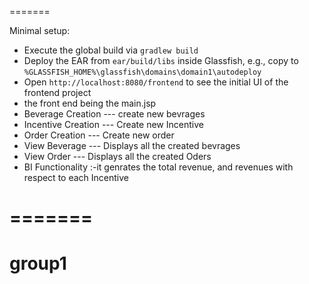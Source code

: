 =======

Minimal setup:

- Execute the global build via `gradlew build`
- Deploy the EAR from `ear/build/libs` inside Glassfish, e.g., copy to `%GLASSFISH_HOME%\glassfish\domains\domain1\autodeploy`
- Open `http://localhost:8080/frontend` to see the initial UI of the frontend project
- the front end being the main.jsp
- Beverage Creation  --- create new bevrages 
- Incentive Creation --- Create new Incentive
- Order Creation     --- Create new order
- View Beverage      --- Displays all the created bevrages 
- View Order         --- Displays all the created Oders
- BI Functionality     :-it genrates the total revenue, and revenues with respect to each Incentive 




=======
=======
# group1




